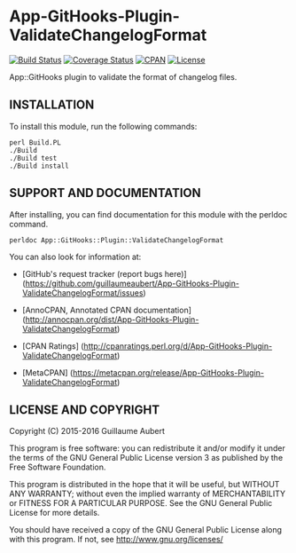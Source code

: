 App-GitHooks-Plugin-ValidateChangelogFormat
===========================================

[![Build Status](https://travis-ci.org/guillaumeaubert/App-GitHooks-Plugin-ValidateChangelogFormat.svg?branch=master)](https://travis-ci.org/guillaumeaubert/App-GitHooks-Plugin-ValidateChangelogFormat)
[![Coverage Status](https://coveralls.io/repos/guillaumeaubert/App-GitHooks-Plugin-ValidateChangelogFormat/badge.svg?branch=master)](https://coveralls.io/r/guillaumeaubert/App-GitHooks-Plugin-ValidateChangelogFormat?branch=master)
[![CPAN](https://img.shields.io/cpan/v/App-GitHooks-Plugin-ValidateChangelogFormat.svg)](https://metacpan.org/release/App-GitHooks-Plugin-ValidateChangelogFormat)
[![License](https://img.shields.io/badge/license-GPLv3-blue.svg)](https://opensource.org/licenses/GPL-3.0)

App::GitHooks plugin to validate the format of changelog files.


INSTALLATION
------------

To install this module, run the following commands:

	perl Build.PL
	./Build
	./Build test
	./Build install


SUPPORT AND DOCUMENTATION
-------------------------

After installing, you can find documentation for this module with the
perldoc command.

	perldoc App::GitHooks::Plugin::ValidateChangelogFormat


You can also look for information at:

 * [GitHub's request tracker (report bugs here)]
   (https://github.com/guillaumeaubert/App-GitHooks-Plugin-ValidateChangelogFormat/issues)

 * [AnnoCPAN, Annotated CPAN documentation]
   (http://annocpan.org/dist/App-GitHooks-Plugin-ValidateChangelogFormat)

 * [CPAN Ratings]
   (http://cpanratings.perl.org/d/App-GitHooks-Plugin-ValidateChangelogFormat)

 * [MetaCPAN]
   (https://metacpan.org/release/App-GitHooks-Plugin-ValidateChangelogFormat)


LICENSE AND COPYRIGHT
---------------------

Copyright (C) 2015-2016 Guillaume Aubert

This program is free software: you can redistribute it and/or modify it under
the terms of the GNU General Public License version 3 as published by the Free
Software Foundation.

This program is distributed in the hope that it will be useful, but WITHOUT ANY
WARRANTY; without even the implied warranty of MERCHANTABILITY or FITNESS FOR A
PARTICULAR PURPOSE. See the GNU General Public License for more details.

You should have received a copy of the GNU General Public License along with
this program. If not, see http://www.gnu.org/licenses/

